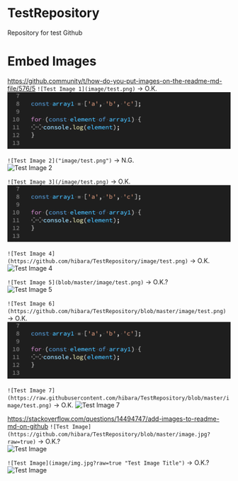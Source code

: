 # TestRepository
Repository for test Github

# Embed Images

<https://github.community/t/how-do-you-put-images-on-the-readme-md-file/576/5>
`![Test Image 1](image/test.png)` -> O.K.    
![Test Image 1](image/test.png)

`![Test Image 2]("image/test.png")` -> N.G.    
![Test Image 2]("image/test.png")

`![Test Image 3](/image/test.png)` -> O.K.    
![Test Image 3](/image/test.png)

`![Test Image 4](https://github.com/hibara/TestRepository/image/test.png)` -> O.K.
![Test Image 4](https://github.com/hibara/TestRepository/image/test.png)

`![Test Image 5](blob/master/image/test.png)` -> O.K.?    
![Test Image 5](blob/master/image/test.png)

`![Test Image 6](https://github.com/hibara/TestRepository/blob/master/image/test.png)` -> O.K.    
![Test Image 6](https://github.com/hibara/TestRepository/blob/master/image/test.png)

`![Test Image 7](https://raw.githubusercontent.com/hibara/TestRepository/blob/master/image/test.png)` -> O.K.
![Test Image 7](https://raw.githubusercontent.com/hibara/TestRepository/blob/master/image/test.png)

<https://stackoverflow.com/questions/14494747/add-images-to-readme-md-on-github>
`![Test Image](https://github.com/hibara/TestRepository/blob/master/image.jpg?raw=true)` -> O.K.?    
![Test Image](https://github.com/hibara/TestRepository/blob/master/image.jpg?raw=true)

`![Test Image](image/img.jpg?raw=true "Test Image Title")` -> O.K.?     
![Test Image](image/img.jpg?raw=true "Test Image Title")




